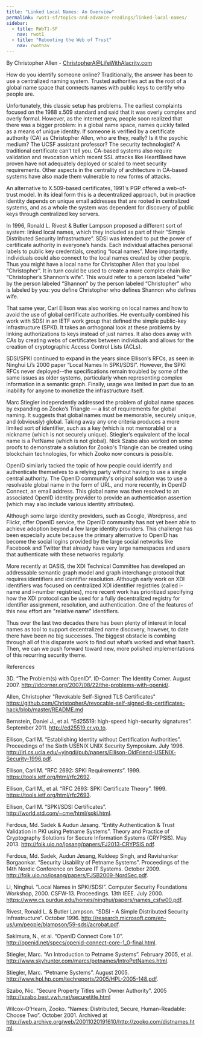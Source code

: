 ```yaml
---
title: "Linked Local Names: An Overview"
permalink: rwot1-sf/topics-and-advance-readings/linked-local-names/
sidebar:
  - title: RWoT1-SF
    nav: rwot1
  - title: "Rebooting the Web of Trust"
    nav: rwotnav
---
```


By Christopher Allen - ChristopherA@LifeWithAlacrity.com

How do you identify someone online? Traditionally, the answer has been to use a centralized naming system. Trusted authorities act as the root of a global name space that connects names with public keys to certify who people are.

Unfortunately, this classic setup has problems. The earliest complaints focused on the 1988 x.509 standard and said that it was overly complex and overly formal. However, as the internet grew, people soon realized that there was a bigger problem: in a global name space, names quickly failed as a means of unique identity. If someone is verified by a certificate authority (CA) as Christopher Allen, who are they, really? Is it the psychic medium? The UCSF assistant professor? The security technologist? A traditional certificate can’t tell you. CA-based systems also require validation and revocation which recent SSL attacks like HeartBleed have proven have not adequately deployed or scaled to meet security requirements. Other aspects in the centrality of architecture in CA-based systems have also made them vulnerable to new forms of attacks.

An alternative to X.509-based certificates, 1991's PGP offered a web-of-trust model. In its ideal form this is a decentralized approach, but in practice identity depends on unique email addresses that are rooted in centralized systems, and as a whole the system was dependent for discovery of public keys through centralized key servers.

In 1996, Ronald L. Rivest & Butler Lampson proposed a different sort of system: linked local names, which they included as part of their “Simple Distributed Security Infrastructure”. SDSI was intended to put the power of certificate authority in everyone’s hands. Each individual attaches personal labels to public key credentials, creating “local names”. More importantly, individuals could also connect to the local names created by other people. Thus you might have a local name for Christopher Allen that you label “Christopher”. It in turn could be used to create a more complex chain like “Christopher’s Shannon’s wife”. This would refer to a person labeled “wife” by the person labeled “Shannon” by the person labeled “Christopher” who is labeled by you: you define Christopher who defines Shannon who defines wife.

That same year, Carl Ellison was also working on local names and how to avoid the use of global certificate authorities. He eventually combined his work with SDSI in an IETF work group that defined the simple public-key infrastructure (SPKI). It takes an orthogonal look at these problems by linking authorizations to keys instead of just names. It also does away with CAs by creating webs of certificates between individuals and allows for the creation of cryptographic Access Control Lists (ACLs).

SDSI/SPKI continued to expand in the years since Ellison’s RFCs, as seen in Ninghui Li’s 2000 paper “Local Names In SPKI/SDSI”. However, the SPKI RFCs never deployed--the specifications remain troubled by some of the same issues as older systems, particularly when representing complex information in a semantic graph. Finally, usage was limited in part due to an inability for anyone to monetize the infrastructure itself.

Marc Stiegler independently addressed the problem of global name spaces by expanding on Zooko’s Triangle — a list of requirements for global naming. It suggests that global names must be memorable, securely unique, and (obviously) global. Taking away any one criteria produces a more limited sort of identifier, such as a key (which is not memorable) or a nickname (which is not securely unique). Stiegler’s equivalent of the local name is a PetName (which is not global). Nick Szabo also worked on some proofs to demonstrate a solution for Zooko's Triangle can be created using blockchain technologies, for which Zooko now concurs is possible.

OpenID similarly tacked the topic of how people could identify and authenticate themselves to a relying party without having to use a single central authority. The OpenID community's original solution was to use a resolvable global name in the form of URL, and more recently, in OpenID Connect, an email address. This global name was then resolved to an associated OpenID identity provider to provide an authentication assertion (which may also include various identity attributes).

Although some large identity providers, such as Google, Wordpress, and Flickr, offer OpenID service, the OpenID community has not yet been able to achieve adoption beyond a few large identity providers. This challenge has been especially acute because the primary alternative to OpenID has become the social logins provided by the large social networks like Facebook and Twitter that already have very large namespaces and users that authenticate with these networks regularly.

More recently at OASIS, the XDI Technical Committee has developed an addressable semantic graph model and graph interchange protocol that requires identifiers and identifier resolution. Although early work on XDI identifiers was focused on centralized XDI identifier registries (called i-name and i-number registries), more recent work has prioritized specifying how the XDI protocol can be used for a fully decentralized registry for identifier assignment, resolution, and authentication. One of the features of this new effort are "relative name" identifiers.

Thus over the last two decades there has been plenty of interest in local names as tool to support decentralized name discovery, however, to date there have been no big successes. The biggest obstacle is combing through all of this disparate work to find out what’s worked and what hasn’t. Then, we can we push forward toward new, more polished implementations of this recurring security theme.

References

3D. “The Problem(s) with OpenID”. ID-Corner: The Identity Corner. August 2007. http://idcorner.org/2007/08/22/the-problems-with-openid/. 

Allen, Christopher "Revokable Self-Signed TLS Certificates" https://github.com/ChristopherA/revocable-self-signed-tls-certificates-hack/blob/master/README.md

Bernstein, Daniel J., et al. “Ed25519: high-speed high-security signatures”.  September 2011. http://ed25519.cr.yp.to. 

Ellison, Carl M. “Establishing Identity without Certification Authorities”. Proceedings of the Sixth USENIX UNIX Security Symposium. July 1996. http://irl.cs.ucla.edu/~yingdi/pub/papers/Ellison-OldFriend-USENIX-Security-1996.pdf. 

Ellison, Carl M. “RFC 2692: SPKI Requirements”. 1999. https://tools.ietf.org/html/rfc2692. 

Ellison, Carl M., et al. “RFC 2693: SPKI Certificate Theory”. 1999. https://tools.ietf.org/html/rfc2693. 

Ellison, Carl M. “SPKI/SDSI Certificates”.  http://world.std.com/~cme/html/spki.html. 

Ferdous, Md. Sadek & Audun Jøsang. “Entity Authentication & Trust Validation in PKI using Petname Systems”. Theory and Practice of Cryptography Solutions for Secure Information Systems (CRYPSIS). May 2013. http://folk.uio.no/josang/papers/FJ2013-CRYPSIS.pdf. 

Ferdous, Md. Sadek, Audun Jøsang, Kuldeep Singh, and Ravishankar Borgaonkar. “Security Usability of Petname Systems”. Proceedings of the 14th Nordic Conference on Secure IT Systems. October 2009. http://folk.uio.no/josang/papers/FJSB2009-NordSec.pdf. 

Li, Ninghui. “Local Names in SPKI/SDSI”. Computer Security Foundations Workshop, 2000. CSFW-13. Proceedings. 13th IEEE. July 2000. https://www.cs.purdue.edu/homes/ninghui/papers/names_csfw00.pdf. 

Rivest, Ronald L. & Butler Lampson.  “SDSI - A Simple Distributed Security Infrastructure”. October 1996. http://research.microsoft.com/en-us/um/people/blampson/59-sdsi/acrobat.pdf. 

Sakimura, N., et al. “OpenID Connect Core 1.0”. http://openid.net/specs/openid-connect-core-1_0-final.html. 

Stiegler, Marc. “An Introduction to Petname Systems”. February 2005, et al. http://www.skyhunter.com/marcs/petnames/IntroPetNames.html. 

Stiegler, Marc. “Petname Systems”. August 2005. http://www.hpl.hp.com/techreports/2005/HPL-2005-148.pdf. 

Szabo, Nic. "Secure Property Titles with Owner Authority". 2005 http://szabo.best.vwh.net/securetitle.html

Wilcox-O’Hearn, Zooko. “Names: Distributed, Secure, Human-Readable: Choose Two”. October 2001. Archived at http://web.archive.org/web/20011020191610/http://zooko.com/distnames.html. 
